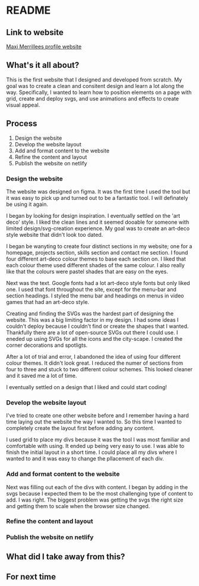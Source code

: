 # README

## Link to website
[Maxi Merrillees profile website](https://maxi-merrillees.netlify.com/)

## What's it all about?
This is the first website that I designed and developed from scratch. My goal was to create a clean and consitent design and learn a lot along the way. Specifically, I wanted to learn how to position elements on a page with grid, create and deploy svgs, and use animations and effects to create visual appeal.

## Process

1.	Design the website 
2.  Develop the website layout
3.  Add and format content to the website
4.  Refine the content and layout
5.  Publish the website on netlify

### Design the website
The website was designed on figma. It was the first time I used the tool but it was easy to pick up and turned out to be a fantastic tool. I will definately be using it again.

I began by looking for design inspiration. I eventually settled on the 'art deco' style. I liked the clean lines and it seemed dooable for someone with limited design/svg-creation experience. My goal was to create an art-deco style website that didn't look too dated.

I began be wanyting to create four distinct sections in my website; one for a homepage, projects section, skills section and contact me section. I found four different art-deco colour themes to base each section on. I liked that each colour theme used different shades of the same colour. I also really like that the colours were pastel shades that are easy on the eyes. 

Next was the text. Google fonts had a lot art-deco style fonts but only liked one. I used that font throughout the site, except for the menu-bar and section headings. I styled the menu bar and headings on menus in video games that had an art-deco style.

Creating and finding the SVGs was the hardest part of designing the website. This was a big limiting factor in my design. I had some ideas I couldn't deploy because I couldn't find or create the shapes that I wanted. Thankfully there are a lot of open-source SVGs out there I could use. I eneded up using SVGs for all the icons and the city-scape. I created the corner decorations and spotligts.

After a lot of trial and error, I abandoned the idea of using four different colour themes. It didn't look great. I reduced the numer of sections from four to three and stuck to two different colour schemes. This looked cleaner and it saved me a lot of time.

I eventually settled on a design that I liked and could start coding!

### Develop the website layout
I've tried to create one other website before and I remember having a hard time laying out the website the way I wanted to. So this time I wanted to completely create the layout first before adding any content.

I used grid to place my divs because it was the tool I was most familiar and comfortable with using. It ended up being very easy to use. I was able to finish the initial layout in a short time. I could place all my divs where I wanted to and it was easy to change the pllacement of each div.

### Add and format content to the website
Next was filling out each of the divs with content. I began by adding in the svgs because I expected them to be the most challenging type of content to add. I was right. The biggest problem was getting the svgs the right size and getting them to scale when the browser size changed.

### Refine the content and layout

### Publish the website on netlify

## What did I take away from this?

## For next time